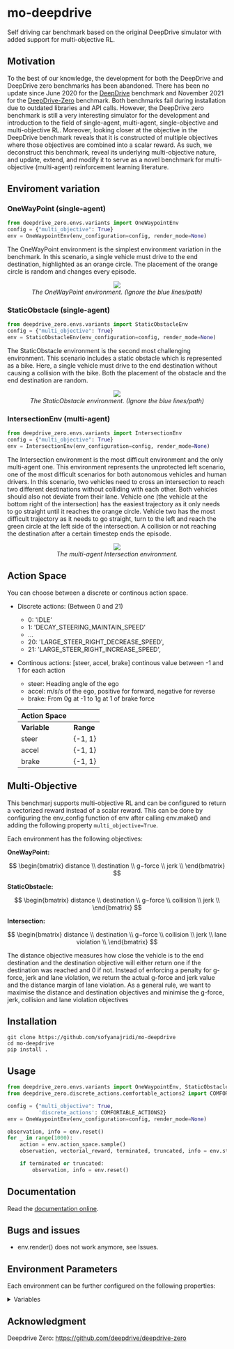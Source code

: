 # mo-deepdrive


Self driving car benchmark based on the original DeepDrive simulator with added support for multi-objective RL.

## Motivation
To the best of our knowledge, the development for both the DeepDrive and DeepDrive zero
benchmarks has been abandoned. There has been no update since June 2020 for the [DeepDrive](https://github.com/deepdrive/deepdrive)
 benchmark and November 2021 for the [DeepDrive-Zero](https://github.com/deepdrive/deepdrive-zero) benchmark. Both benchmarks
fail during installation due to outdated libraries and API calls. However, the DeepDrive zero
benchmark is still a very interesting simulator for the development and introduction to the field
of single-agent, multi-agent, single-objective and multi-objective RL. Moreover, looking
closer at the objective in the DeepDrive benchmark reveals that it is constructed of multiple
objectives where those objectives are combined into a scalar reward. As such, we deconstruct
this benchmark, reveal its underlying multi-objective nature, and update, extend, and modify it
to serve as a novel benchmark for multi-objective (multi-agent) reinforcement learning literature.



## Enviroment variation

### OneWayPoint (single-agent)

```python
from deepdrive_zero.envs.variants import OneWaypointEnv
config = {"multi_objective": True}
env = OneWaypointEnv(env_configuration=config, render_mode=None)
```

The OneWayPoint environment is the simplest environment variation in
the benchmark. In this scenario, a single vehicle must drive to the end destination, highlighted
as an orange circle. The placement of the orange circle is random and changes every episode.

<p align="center">
    <img src="https://github.com/sofyanajridi/mo-deepdrive/assets/33550874/49fa7773-78f5-417e-aa13-a0ee9cd6ea0b"><br/>
    <em>The OneWayPoint environment. (Ignore the blue lines/path)</em>
</p>

### StaticObstacle (single-agent)

```python
from deepdrive_zero.envs.variants import StaticObstacleEnv
config = {"multi_objective": True}
env = StaticObstacleEnv(env_configuration=config, render_mode=None)
```

The StaticObstacle environment is the second most challenging environment.
This scenario includes a static obstacle which is represented as a bike. Here,
a single vehicle must drive to the end destination without causing a collision with
the bike. Both the placement of the obstacle and the end destination are random.

<p align="center">
    <img src="https://github.com/sofyanajridi/mo-deepdrive/assets/33550874/137385f4-9a98-462f-a308-ddb9662f8432"><br/>
    <em>The StaticObstacle environment. (Ignore the blue lines/path)</em>
</p>

### IntersectionEnv (multi-agent)

```python
from deepdrive_zero.envs.variants import IntersectionEnv
config = {"multi_objective": True}
env = IntersectionEnv(env_configuration=config, render_mode=None)
```

The Intersection environment is the most difficult environment and the only multi-agent one. This environment represents the unprotected left scenario, one of
the most difficult scenarios for both autonomous vehicles and human drivers. In this scenario, two vehicles need to cross an intersection to reach two different
destinations without colliding with each other. Both vehicles should also not deviate from their
lane. Vehicle one (the vehicle at the bottom right of the intersection) has the easiest trajectory
as it only needs to go straight until it reaches the orange circle. Vehicle two has the most difficult
trajectory as it needs to go straight, turn to the left and reach the green circle at the left side
of the intersection. A collision or not reaching the destination after a certain timestep ends the
episode.

<p align="center">
    <img src="https://github.com/sofyanajridi/mo-deepdrive/assets/33550874/206d922e-d6e0-4990-a087-9175408ae860"><br/>
    <em>The multi-agent Intersection environment.</em>
</p>

## Action Space
You can choose between a discrete or continous action space.
- Discrete actions: (Between 0 and 21)
    - 0: 'IDLE'
    - 1: 'DECAY_STEERING_MAINTAIN_SPEED'
    - ...
    - 20: 'LARGE_STEER_RIGHT_DECREASE_SPEED',
    - 21: 'LARGE_STEER_RIGHT_INCREASE_SPEED',

- Continous actions: [steer, accel, brake] continous value between -1 and 1 for each action
    - steer: Heading angle of the ego
    - accel: m/s/s of the ego, positive for forward, negative for reverse
    - brake: From 0g at -1 to 1g at 1 of brake force
      

    |**Action Space** | |
    | ------------- | ------------- |
    | **Variable**| **Range**|
    | steer     | {-1, 1} |
    | accel | {-1, 1} |
    | brake | {-1, 1} |

## Multi-Objective

This benchmarj supports multi-objective RL and can be configured to return a vectorized reward instead of a scalar reward.
This can be done by configuring the env_config function of env after calling env.make() and adding the following
property ``` multi_objective=True ```.

Each environment has the following objectives:

**OneWayPoint:**

$$  \begin{bmatrix}
    distance \\
    destination \\
    g−force \\
    jerk \\
    \end{bmatrix} 
    $$ 
    
**StaticObstacle:**

$$  \begin{bmatrix}
    distance \\
    destination \\
    g−force \\
    collision \\
    jerk \\
    \end{bmatrix} 
    $$ 

**Intersection:**

$$  \begin{bmatrix}
    distance \\
    destination \\
    g−force \\
    collision \\
    jerk \\
    lane violation \\
    \end{bmatrix} 
    $$ 

The distance objective measures how close the vehicle is to the end destination and the
destination objective will either return one if the destination was reached and 0 if not. Instead
of enforcing a penalty for g-force, jerk and lane violation, we return the actual g-force and jerk
value and the distance margin of lane violation. As a general rule, we want to maximise the
distance and destination objectives and minimise the g-force, jerk, collision and lane violation
objectives

## Installation

```
git clone https://github.com/sofyanajridi/mo-deepdrive
cd mo-deepdrive
pip install .
```

## Usage

```python
from deepdrive_zero.envs.variants import OneWaypointEnv, StaticObstacleEnv, IntersectionEnv
from deepdrive_zero.discrete_actions.comfortable_actions2 import COMFORTABLE_ACTIONS2

config = {"multi_objective": True,
          'discrete_actions': COMFORTABLE_ACTIONS2}
env = OneWaypointEnv(env_configuration=config, render_mode=None)

observation, info = env.reset()
for _ in range(1000):
    action = env.action_space.sample()
    observation, vectorial_reward, terminated, truncated, info = env.step(action)

    if terminated or truncated:
        observation, info = env.reset()
```

## Documentation

Read the [documentation online]().

## Bugs and issues

- env.render() does not work anymore, see Issues.
  
## Environment Parameters
Each environment can be further configured on the following properties:

<details><summary><a>Variables</a></summary>

 - jerk_penalty_coeff              (default 0)
 - gforce_penalty_coeff            (default 0)
 - lane_penalty_coeff              (default 0.02)
 - collision_penalty_coeff         (default 0.31)
 - speed_reward_coeff              (default 0.5)
 - win_coefficient                 (default 1)
 - gforce_threshold                (default 1)
 - jerk_threshold                  (default None)
 - constrain_controls              (default False)
 - ignore_brake                    (default False)
 - forbid_deceleration             (default False)
 - expect_normalized_action_deltas (default False)
 - discrete_actions
 - incent_win                      (default True)
 - dummy_accel_agent_indices       (default None)
 - wait_for_action                 (default False)
 - incent_yield_to_oncoming_traffic (default True)
 - physics_steps_per_observation   (default 6)
 - end_on_lane_violation           (default False)
 - lane_margin                     (default 0)
 - is_intersection_map             (default True)
 - end_on_harmful_gs               (default False)

</details>
 

## Acknowledgment
Deepdrive Zero: https://github.com/deepdrive/deepdrive-zero

